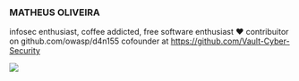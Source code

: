 ### MATHEUS OLIVEIRA
infosec enthusiast, coffee addicted, free software enthusiast :heart: 
contribuitor on github.com/owasp/d4n155
cofounder at https://github.com/Vault-Cyber-Security


![](https://media2.giphy.com/media/20JY76TfKAhR20SfJu/giphy.gif)
